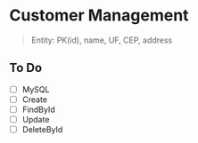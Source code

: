 # Customer Management
> Entity: PK(id), name, UF, CEP, address

## To Do
- [ ] MySQL
- [ ] Create
- [ ] FindById
- [ ] Update
- [ ] DeleteById
